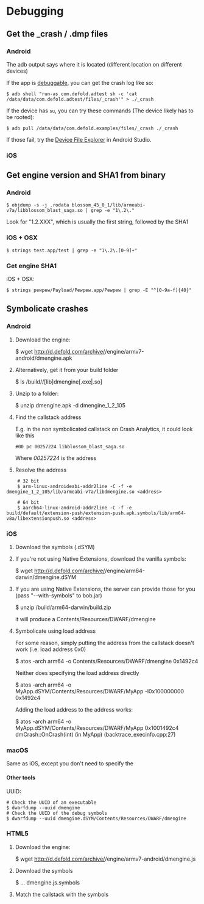 


# Debugging

## Get the _crash / .dmp files

### Android

The adb output says where it is located (different location on different devices)

If the app is [debuggable](), you can get the crash log like so:

	$ adb shell "run-as com.defold.adtest sh -c 'cat /data/data/com.defold.adtest/files/_crash'" > ./_crash

If the device has `su`, you can try these commands (The device likely has to be rooted):

	$ adb pull /data/data/com.defold.examples/files/_crash ./_crash

If those fail, try the [Device File Explorer](https://developer.android.com/studio/debug/device-file-explorer) in Android Studio.


### iOS

## Get engine version and SHA1 from binary

### Android

	$ objdump -s -j .rodata blossom_45_0_1/lib/armeabi-v7a/libblossom_blast_saga.so | grep -e "1\.2\."

Look for "1.2.XXX", which is usually the first string, followed by the SHA1

### iOS + OSX

    $ strings test.app/test | grep -e "1\.2\.[0-9]+"


### Get engine SHA1

iOS + OSX:

    $ strings pewpew/Payload/Pewpew.app/Pewpew | grep -E "^[0-9a-f]{40}"


## Symbolicate crashes


### Android

1. Download the engine:

	$ wget http://d.defold.com/archive/<sha1>/engine/armv7-android/dmengine.apk

1. Alternatively, get it from your build folder

	$ ls <project>/build/<platform>/[lib]dmengine[.exe|.so]

1. Unzip to a folder:

	$ unzip dmengine.apk -d dmengine_1_2_105

1. Find the callstack address

	E.g. in the non symbolicated callstack on Crash Analytics, it could look like this

	`#00 pc 00257224 libblossom_blast_saga.so`

	Where *00257224* is the address

1. Resolve the address

```
    # 32 bit
    $ arm-linux-androideabi-addr2line -C -f -e dmengine_1_2_105/lib/armeabi-v7a/libdmengine.so <address>

    # 64 bit
    $ aarch64-linux-android-addr2line -C -f -e build/default/extension-push/extension-push.apk.symbols/lib/arm64-v8a/libextensionpush.so <address>
```

### iOS

1. Download the symbols (.dSYM)

1. If you're not using Native Extensions, download the vanilla symbols:

	$ wget http://d.defold.com/archive/<sha1>/engine/arm64-darwin/dmengine.dSYM

1. If you are using Native Extensions, the server can provide those for you (pass "--with-symbols" to bob.jar)

	$ unzip <project>/build/arm64-darwin/build.zip

	it will produce a Contents/Resources/DWARF/dmengine

1. Symbolicate using load address

	For some reason, simply putting the address from the callstack doesn't work (i.e. load address 0x0)

	$ atos -arch arm64 -o Contents/Resources/DWARF/dmengine 0x1492c4

	Neither does specifying the load address directly

	$ atos -arch arm64 -o MyApp.dSYM/Contents/Resources/DWARF/MyApp -l0x100000000 0x1492c4

	Adding the load address to the address works:

	$ atos -arch arm64 -o MyApp.dSYM/Contents/Resources/DWARF/MyApp 0x1001492c4
	dmCrash::OnCrash(int) (in MyApp) (backtrace_execinfo.cpp:27)

### macOS

Same as iOS, except you don't need to specify the <arch>

#### Other tools

UUID:

	# Check the UUID of an executable
	$ dwarfdump --uuid dmengine
	# Check the UUID of the debug symbols
	$ dwarfdump --uuid dmengine.dSYM/Contents/Resources/DWARF/dmengine


### HTML5

1. Download the engine:

	$ wget http://d.defold.com/archive/<sha1>/engine/armv7-android/dmengine.js

1. Download the symbols

	$ ... dmengine.js.symbols

1. Match the callstack with the symbols

